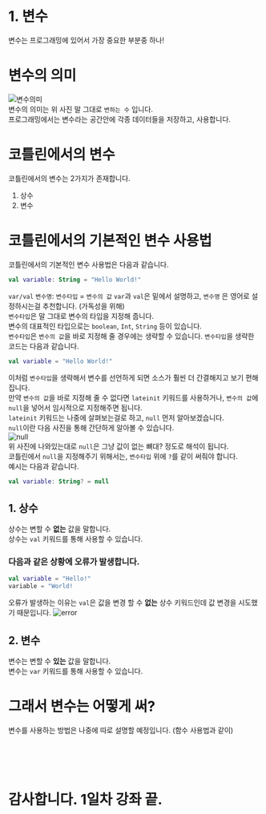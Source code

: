 # 1. 변수
변수는 프로그래밍에 있어서 가장 중요한 부분중 하나!

# 변수의 의미
![변수의미](https://raw.githubusercontent.com/sungbin5304/Learn-Kotlin/master/images/%EB%B3%80%EC%88%98%EC%9D%98%20%EC%9D%98%EB%AF%B8.png)<br>
변수의 의미는 위 사진 말 그대로 `변하는 수` 입니다.<br>
프로그래밍에서는 변수라는 공간안에 각종 데이터들을 저장하고, 사용합니다.

# 코틀린에서의 변수
코틀린에서의 변수는 2가지가 존재합니다.

1. 상수<br>
2. 변수

# 코틀린에서의 기본적인 변수 사용법
코틀린에서의 기본적인 변수 사용법은 다음과 같습니다.
```kt
val variable: String = "Hello World!"
```
`var/val` `변수명`: `변수타입` = `변수의 값`
`var`과 `val`은 밑에서 설명하고, `변수명` 은 영어로 설정하시는걸 추천합니다. (가독성을 위해)<br>
`변수타입`은 말 그대로 변수의 타입을 지정해 줍니다.<br>
변수의 대표적인 타입으로는 `boolean`, `Int`, `String` 등이 있습니다.<br>
`변수타입`은 `변수의 값`을 바로 지정해 줄 경우에는 생략할 수 있습니다.
`변수타입`을 생략한 코드는 다음과 같습니다.
```kt
val variable = "Hello World!"
```
이처럼 `변수타입`을 생략해서 변수를 선언하게 되면 소스가 훨씬 더 간결해지고 보기 편해집니다.<br>
만약 `변수의 값`을 바로 지정해 줄 수 없다면 `lateinit` 키워드를 사용하거나, `변수의 값`에 `null`을 넣어서 임시적으로 지정해주면 됩니다.<br>
`lateinit` 키워드는 나중에 살펴보는걸로 하고, `null` 먼저 알아보겠습니다.<br>
`null`이란 다음 사진을 통해 간단하게 알아볼 수 있습니다.<br>
![null](https://raw.githubusercontent.com/sungbin5304/Learn-Kotlin/master/images/null.jpg)<br>
위 사진에 나와있는대로 `null`은 그냥 값이 없는 뼈대? 정도로 해석이 됩니다.<br>
코틀린에서 `null`을 지정해주기 위해서는, `변수타입` 위에 `?`를 같이 써줘야 합니다.<br>
예시는 다음과 같습니다.
```kt
val variable: String? = null
```

## 1. 상수
상수는 변할 수 **없는** 값을 말합니다.<br>
상수는 `val` 키워드를 통해 사용할 수 있습니다.

### 다음과 같은 상황에 오류가 발생합니다.
```kt
val variable = "Hello!"
variable = "World!
```
오류가 발생하는 이유는 `val`은 값을 변경 할 수 **없는** 상수 키워드인데 값 변경을 시도했기 때문입니다.
![error](https://raw.githubusercontent.com/sungbin5304/Learn-Kotlin/master/images/val%20%EC%9E%AC%ED%99%9C%EB%8B%B9.png)

## 2. 변수
변수는 변할 수 **있는** 값을 말합니다.<br>
변수는 `var` 키워드를 통해 사용할 수 있습니다.

# 그래서 변수는 어떻게 써?
변수를 사용하는 방법은 나중에 따로 설명할 예정입니다. (함수 사용법과 같이)
<br><br><br><br><br>
# 감사합니다. 1일차 강좌 끝.
